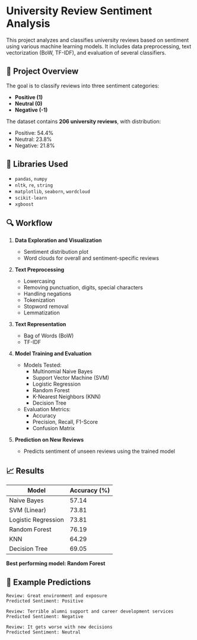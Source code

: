 # University Review Sentiment Analysis

This project analyzes and classifies university reviews based on sentiment using various machine learning models. It includes data preprocessing, text vectorization (BoW, TF-IDF), and evaluation of several classifiers.

## 📄 Project Overview

The goal is to classify reviews into three sentiment categories:
- **Positive (1)**
- **Neutral (0)**
- **Negative (-1)**

The dataset contains **206 university reviews**, with distribution:
- Positive: 54.4%
- Neutral: 23.8%
- Negative: 21.8%

## 🧰 Libraries Used

- `pandas`, `numpy`
- `nltk`, `re`, `string`
- `matplotlib`, `seaborn`, `wordcloud`
- `scikit-learn`
- `xgboost`

## 🔍 Workflow

1. **Data Exploration and Visualization**
   - Sentiment distribution plot
   - Word clouds for overall and sentiment-specific reviews

2. **Text Preprocessing**
   - Lowercasing
   - Removing punctuation, digits, special characters
   - Handling negations
   - Tokenization
   - Stopword removal
   - Lemmatization

3. **Text Representation**
   - Bag of Words (BoW)
   - TF-IDF

4. **Model Training and Evaluation**
   - Models Tested:
     - Multinomial Naive Bayes
     - Support Vector Machine (SVM)
     - Logistic Regression
     - Random Forest
     - K-Nearest Neighbors (KNN)
     - Decision Tree
   - Evaluation Metrics:
     - Accuracy
     - Precision, Recall, F1-Score
     - Confusion Matrix

5. **Prediction on New Reviews**
   - Predicts sentiment of unseen reviews using the trained model

## 📈 Results

| Model              | Accuracy (%) |
|-------------------|--------------|
| Naive Bayes        | 57.14        |
| SVM (Linear)       | 73.81        |
| Logistic Regression| 73.81        |
| Random Forest      | 76.19        |
| KNN                | 64.29        |
| Decision Tree      | 69.05        |

**Best performing model: Random Forest**

## 🔮 Example Predictions

```text
Review: Great environment and exposure  
Predicted Sentiment: Positive

Review: Terrible alumni support and career development services  
Predicted Sentiment: Negative

Review: It gets worse with new decisions  
Predicted Sentiment: Neutral
